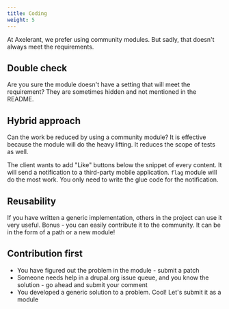 ```yaml
---
title: Coding
weight: 5
---
```


At Axelerant, we prefer using community modules. But sadly, that doesn't always meet the requirements.

## Double check

Are you sure the module doesn't have a setting that will meet the requirement? They are sometimes hidden and not mentioned in the README.

## Hybrid approach

Can the work be reduced by using a community module? It is effective because the module will do the heavy lifting. It reduces the scope of tests as well.

The client wants to add "Like" buttons below the snippet of every content. It will send a notification to a third-party mobile application. `flag` module will do the most work. You only need to write the glue code for the notification.

## Reusability

If you have written a generic implementation, others in the project can use it very useful. Bonus - you can easily contribute it to the community. It can be in the form of a path or a new module!

## Contribution first

- You have figured out the problem in the module - submit a patch
- Someone needs help in a drupal.org issue queue, and you know the solution - go ahead and submit your comment
- You developed a generic solution to a problem. Cool! Let's submit it as a module
